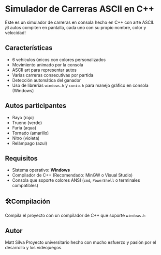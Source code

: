 # Simulador de Carreras ASCII en C++

Este es un simulador de carreras en consola hecho en C++ con arte ASCII. ¡6 autos compiten en pantalla, cada uno con su propio nombre, color y velocidad!

## Características

- 6 vehículos únicos con colores personalizados
- Movimiento animado por la consola
- ASCII art para representar autos
- Varias carreras consecutivas por partida
- Detección automática del ganador
- Uso de librerías `windows.h` y `conio.h` para manejo gráfico en consola (Windows)

## Autos participantes

- Rayo (rojo)
- Trueno (verde)
- Furia (aqua)
- Tornado (amarillo)
- Nitro (violeta)
- Relámpago (azul)
  
## Requisitos

- Sistema operativo: **Windows**
- Compilador de C++ (Recomendado: MinGW o Visual Studio)
- Consola que soporte colores ANSI (`cmd`, `PowerShell` o terminales compatibles)

## 🛠Compilación

Compila el proyecto con un compilador de C++ que soporte `windows.h`

## Autor
Matt Silva
Proyecto universitario hecho con mucho esfuerzo y pasión por el desarrollo y los videojuegos
